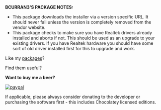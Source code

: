 **BCURRAN3'S PACKAGE NOTES:**

* This package downloads the installer via a version specific URL. It should never fail unless the version is completely removed from the vendor website.
* This package checks to make sure you have Realtek drivers already installed and aborts if not. This should be used as an upgrade to your existing drivers. If you have Realtek hardware you should have some sort of old driver installed first for this to upgrade and work.

Like my [packages](https://chocolatey.org/profiles/bcurran3)? 

Find them useful?

**Want to buy me a beer?**

[![paypal](https://www.paypalobjects.com/en_US/i/btn/btn_donateCC_LG.gif)](https://www.paypal.com/cgi-bin/webscr?cmd=_s-xclick&hosted_button_id=4ECL3UCG5CGB6)

If applicable, please always consider donating to the developer or purchasing the software first - this includes Chocolatey licensed editions. 


